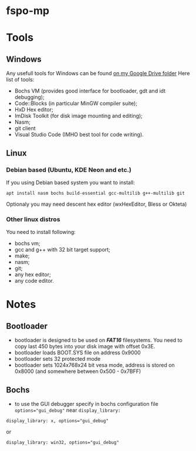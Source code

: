# fspo-mp

# Tools
## Windows
Any usefull tools for Windows can be found [on my Google Drive folder](https://drive.google.com/drive/folders/1OuOFH21THfU4dd29RGbahGftpbpv0kTR?usp=sharing)
Here list of tools:
 - Bochs VM (provides good interface for bootloader, gdt and idt debugging);
 - Code::Blocks (in particular MinGW compiler suite);
 - HxD Hex editor;
 - ImDisk Toolkit (for disk image mounting and editing);
 - Nasm;
 - git client
 - Visual Studio Code (IMHO best tool for code writing).

## Linux
### Debian based (Ubuntu, KDE Neon and etc.)
If you using Debian based system you want to install:
```
apt install nasm bochs build-essential gcc-multilib g++-multilib git
```
Optionaly you may need descent hex editor (wxHexEditor, Bless or Okteta)
### Other linux distros
You need to install following:
 - bochs vm;
 - gcc and g++ with 32 bit target support;
 - make;
 - nasm;
 - git;
 - any hex editor;
 - any code editor.
# Notes
## Bootloader
 - bootloader is designed to be used on ***FAT16*** filesystems. You need to copy last 450 bytes into your disk image with offset 0x3E.
 - bootloader loads BOOT.SYS file on address 0x9000
 - bootloader sets 32 protected mode
 - bootloader sets 1024x768x24 bit vesa mode, address is stored on 0x8000 (and somewhere between 0x500 - 0x7BFF)
## Bochs
 - to use the GUI debugger specify in bochs configuration file ```options="gui_debug"``` near ```display_library:```
 ```
 display_library: x, options="gui_debug"
 ```
 or
 ```
 display_library: win32, options="gui_debug"
 ```
